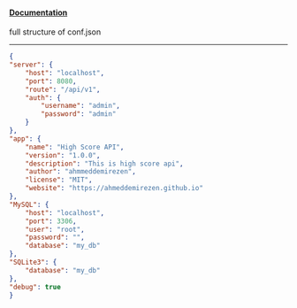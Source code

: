 #### [Documentation](https://github.com/ahmeddemirezen/high-score-api/wiki/Latest-Documentation)

full structure of conf.json

***

```json
{
"server": {
    "host": "localhost",
    "port": 8080,
    "route": "/api/v1",
    "auth": {
        "username": "admin",
        "password": "admin"
    }
},
"app": {
    "name": "High Score API",
    "version": "1.0.0",
    "description": "This is high score api",
    "author": "ahmmeddemirezen",
    "license": "MIT",
    "website": "https://ahmeddemirezen.github.io"
},
"MySQL": {
    "host": "localhost",
    "port": 3306,
    "user": "root",
    "password": "",
    "database": "my_db"
},
"SQLite3": {
    "database": "my_db"
},
"debug": true
}

```
